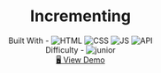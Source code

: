 <h1 align="center">Incrementing</h1>

<!-- <div align="center">
  <img src="https://geojs.one/js/img/raw/1015_carousel.gif" alt="" />
</div> -->

  <div align="center">
    Built With - <img src="https://img.shields.io/badge/-HTML-6abecd" alt="HTML" />
  <img src="https://img.shields.io/badge/-CSS-3e54a3" alt="CSS" />
  <img src="https://img.shields.io/badge/-JS-cf6390" alt="JS" />
  <img src="https://img.shields.io/badge/-API-aad742 " alt="API" />
 
  
  <br/>
    Difficulty - <img src="https://img.shields.io/badge/%202%20-junior-white?labelColor=aad742" alt="junior" />
  <br/>
   <a href="https://geojs.one/jsvanilla/11_incrementing" target="_blank">🖥️ View Demo</a>
    

  </div>


<!-- https://img.shields.io/badge/-API-aad742 -->

<!-- %201%20-newbie-white?labelColor=6abecd -->
<!-- %202%20-junior-white?labelColor=aad742 -->
<!-- %203%20-intermediate-white?labelColor=f1b604 -->
<!-- %204%20-advanced-white?labelColor=bf4605 -->
